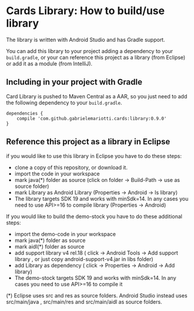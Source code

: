 # Cards Library: How to build/use library

The library is written with Android Studio and has Gradle support.

You can add this library to your project adding a dependency to your `build.gradle`, or your can reference this project as a library (from Eclipse) or add it as a module (from IntelliJ).


## Including in your project with Gradle

Card Library is pushed to Maven Central as a AAR, so you just need to add the following dependency to your `build.gradle`.

    dependencies {
        compile 'com.github.gabrielemariotti.cards:library:0.9.0'
    }


## Reference this project as a library in Eclipse

if you would like to use this library in Eclipse you have to do these steps:

- clone a copy of this repository, or download it.
- import the code in your workspace
- mark java(*) folder as source (click on folder -> Build-Path -> use as source folder)
- mark Library as Android Library (Properties -> Android -> Is library)
- The library targets SDK 19 and works with minSdk=14. In any cases you need to use API>=16 to compile library (Properties -> Android)


If you would like to build the demo-stock you have to do these additional steps:

- import the demo-code in your workspace
- mark java(*) folder as source
- mark aidl(*) folder as source
- add support library v4 rel.18 ( click -> Android Tools -> Add support library , or just copy android-support-v4.jar in libs folder)
- add Library as dependency ( click -> Properties -> Android -> Add library)
- The demo-stock targets SDK 19 and works with minSdk=14. In any cases you need to use API>=16 to compile it


(*) Eclipse uses src and res as source folders.
Android Studio instead uses src/main/java , src/main/res and src/main/aidl as source folders.

